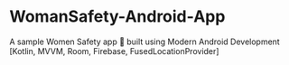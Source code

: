 # WomanSafety-Android-App
A sample Women Safety app 👩 built using Modern Android Development [Kotlin, MVVM, Room, Firebase, FusedLocationProvider]
